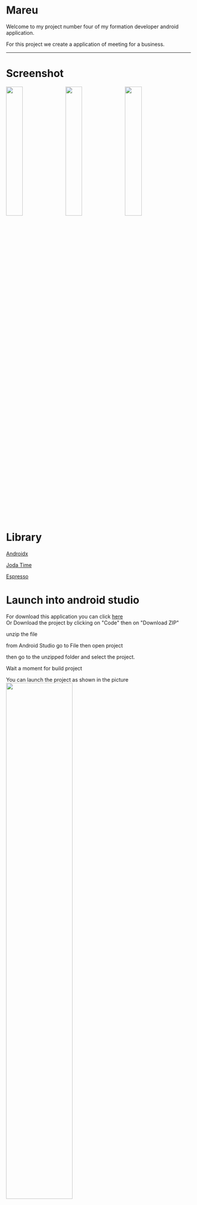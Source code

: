 # Mareu

Welcome to my project number four of my formation developer android application.

For this project we create a application of meeting for a business.

---

# Screenshot

<img src="https://i.postimg.cc/FK32PJ6h/Screenshot-mareu-080249.png" width="30%" height="30%">&ensp;
<img src="https://i.postimg.cc/Y97TTCcY/Screenshot-mareu-080611.png" width="30%" height="30%">&ensp;
<img src="https://i.postimg.cc/vBvCywMj/Screenshot-mareu-080627.png" width="30%" height="30%">&ensp;

# Library

[Androidx](https://developer.android.com/jetpack/androidx)

[Joda Time](https://www.joda.org/joda-time/dependency-info.html)

[Espresso](https://developer.android.com/training/testing/espresso)

# Launch into android studio

For download this application you can click [here](https://github.com/Lycast/Mareu/archive/refs/heads/main.zip)  
Or Download the project by clicking on "Code" then on "Download ZIP"

unzip the file

from Android Studio go to File then open project

then go to the unzipped folder and select the project.

Wait a moment for build project

You can launch the project as shown in the picture  
<img src="https://i.postimg.cc/FRLR7089/readme-img-launch-project.jpg" width="60%" height="60%">
